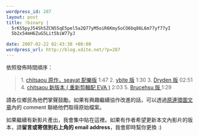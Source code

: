 ```yaml
--- 
wordpress_id: 287
layout: post
title: !binary |
  5rKS5pyJ54Sh5ZCN55qE5pel5a2Q77yM5oiR6Kmy5oCO6bq86L6m77yf77yI
  5b2x54mH6ZuG5Lit5biW77yJ

date: 2007-02-22 02:43:38 +08:00
wordpress_url: http://blog.xdite.net/?p=287
---
```

依照發佈時間順序：



<blockquote>1. <a href="http://www.youtube.com/watch?v=r5cq2DaXH1Y">chitsaou 原作，seayat 配樂版</a> 1:47
2. <a href="http://www.youtube.com/watch?v=skgP4COJPhQ">ybite 版</a> 1:30
3. <a href="http://video.google.com/videoplay?docid=-5905021138363866341&hl=en">Dryden 版</a> 02:51
4. <a href="http://chitsaou.wordpress.com/2007/02/22/days-without-wretch-eva/">chitsaou 新版本 ( 重新剪輯配 EVA )</a> 2:03
5. <a href="http://blog.pixnet.net/brucehsu/post/2885453">Brucehsu 版 </a> 1:29

</blockquote>



請各位鄉民為他們掌聲鼓勵。如果有興趣繼續協作改進的話，可以透過<a href="http://blog.xdite.net/?p=286#more-286">原連環圖文章</a>內的 comment 聯絡他們取得原始檔案。

如果繼續有新影片產出，我會集中貼在這裡。如果有作者希望更新本文內影片的版本，請<strong>留言或寄信到右上角的 email address</strong>，我會即時幫你更換 :)
